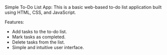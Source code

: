 Simple To-Do List App:
This is a basic web-based to-do list application built using HTML, CSS, and JavaScript.


Features:
- Add tasks to the to-do list.
- Mark tasks as completed.
- Delete tasks from the list.
- Simple and intuitive user interface.
